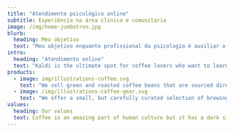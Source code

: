 ```yaml
---
title: "Atendimento psicológico online"
subtitle: Experiência na área clínica e comunitária
image: /img/home-jumbotron.jpg
blurb:
  heading: Meu objetivo
  text: "Meu objetivo enquanto profissional da psicologia é auxiliar o indivíduo em seu processo de compreensão de si mesmo e o que está ao seu redor, buscando por equilíbrio e força interior, para que assim, esse caminho aconteça da melhor forma possível, promovendo bem estar emocional e mental."
intro:
  heading: "Atendimento online"
  text: "Kaldi is the ultimate spot for coffee lovers who want to learn about their java’s origin and support the farmers that grew it. We take coffee production, roasting and brewing seriously and we’re glad to pass that knowledge to anyone."
products:
  - image: img/illustrations-coffee.svg
    text: "We sell green and roasted coffee beans that are sourced directly from independent farmers and farm cooperatives. We’re proud to offer a variety of coffee beans grown with great care for the environment and local communities. Check our post or contact us directly for current availability."
  - image: /img/illustrations-coffee-gear.svg
    text: "We offer a small, but carefully curated selection of brewing gear and tools for every taste and experience level. No matter if you roast your own beans or just bought your first french press, you’ll find a gadget to fall in love with in our shop."
values:
  heading: Our values
  text: Coffee is an amazing part of human culture but it has a dark side too – one of colonialism and mindless abuse of natural resources and human lives. We want to turn this around and return the coffee trade to the drink’s exhilarating, empowering and unifying nature.
---
```

